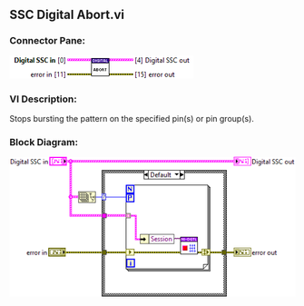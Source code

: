 ## **SSC Digital Abort.vi**
### Connector Pane:
![alt text](/docs/images/Instrument%20Control/Digital/SSC%20Digital/Pattern%20Actions/SSC%20Digital%20Abort.vic.png "SSC Digital Abort.vi connector pane")

### VI Description:
Stops bursting the pattern on the specified pin(s) or pin group(s).

### Block Diagram:
![alt text](/docs/images/Instrument%20Control/Digital/SSC%20Digital/Pattern%20Actions/SSC%20Digital%20Abort.vid.png "SSC Digital Abort.vi block diagram")
